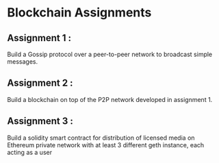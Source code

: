 # Blockchain Assignments

## Assignment 1 :
Build a Gossip protocol over a peer-to-peer network to broadcast simple messages.

## Assignment 2 :
Build a blockchain on top of the P2P network developed in assignment 1.

## Assignment 3 :
Build a solidity smart contract for distribution of licensed media on Ethereum private
network with at least 3 different geth instance, each acting as a user


